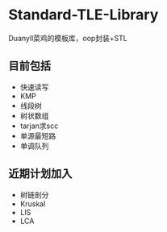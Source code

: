 # Standard-TLE-Library
Duanyll菜鸡的模板库，oop封装+STL
## 目前包括
- 快速读写
- KMP
- 线段树
- 树状数组
- tarjan求scc
- 单源最短路
- 单调队列
## 近期计划加入
- 树链剖分
- Kruskal
- LIS
- LCA
